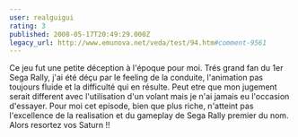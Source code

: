 ```yaml
---
user: realguigui
rating: 3
published: 2008-05-17T20:49:29.000Z
legacy_url: http://www.emunova.net/veda/test/94.htm#comment-9561
---
```

Ce jeu fut une petite déception à l'époque pour moi. Trés grand fan du 1er Sega Rally, j'ai été déçu par le feeling de la conduite, l'animation pas toujours fluide et la difficulté qui en résulte.
Peut etre que mon jugement serait different avec l'utilisation d'un volant mais je n'ai jamais eu l'occasion d'essayer.
Pour moi cet episode, bien que plus riche, n'atteint pas l'excellence de la realisation et du gameplay de Sega Rally premier du nom. Alors resortez vos Saturn !!